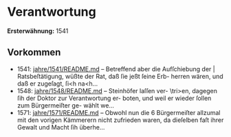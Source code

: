 # Verantwortung

**Ersterwähnung:** 1541

## Vorkommen
- 1541: [jahre/1541/README.md](../jahre/1541/README.md) – Betreffend aber die Aufſchiebung der |
Ratsbeſtätigung, wüßte der Rat, daß ſie jeßt ſeine Erb-
herren wären, und daß er zugeſagt, ſi<h na<h...
- 1548: [jahre/1548/README.md](../jahre/1548/README.md) – Steinhöfer laſſen ver-
\tri>en, dagegen ſih der Doktor zur Verantwortung er-
boten, und weil er wieder ſollen zum Bürgermeiſter ge-
wählt we...
- 1571: [jahre/1571/README.md](../jahre/1571/README.md) – Obwohl nun die
6 Bürgermeiſter allzumal mit den vorigen Kämmerern
nicht zufrieden waren, da dieſelben faſt ihrer Gewalt und
Macht ſih überhe...
